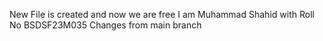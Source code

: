 New File is created and now we are free  I am Muhammad Shahid with Roll No BSDSF23M035
Changes from main branch
